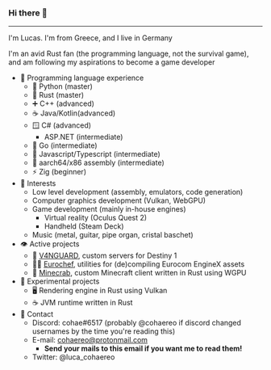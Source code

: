 ### Hi there 👋
----------------------------
I'm Lucas. I'm from Greece, and I live in Germany

I'm an avid Rust fan (the programming language, not the survival game), and am following my aspirations to become a game developer

- 📝 Programming language experience
  - 🐍 Python (master)
  - 🦀 Rust (master)
  - ➕ C++ (advanced)
  - ☕ Java/Kotlin(advanced)
  - 🪟 C# (advanced)
    - ASP.NET (intermediate)
  - 🔵 Go (intermediate)
  - 📜 Javascript/Typescript (intermediate)
  - 💽 aarch64/x86 assembly (intermediate)
  - ⚡ Zig (beginner)
- 👀 Interests
  - Low level development (assembly, emulators, code generation)
  - Computer graphics development (Vulkan, WebGPU)
  - Game development (mainly in-house engines)
    - Virtual reality (Oculus Quest 2)
    - Handheld (Steam Deck)
  - Music (metal, guitar, pipe organ, cristal baschet)
- 👁️ Active projects
  - 🔫 [V4NGUARD](https://github.com/v4nguard), custom servers for Destiny 1
  - 👨‍🍳 [Eurochef](https://github.com/eurotools/eurochef), utilities for (de)compiling Eurocom EngineX assets
  - 🦀 [Minecrab](https://github.com/cohaereo/minecrab), custom Minecraft client written in Rust using WGPU
- 🧪 Experimental projects
  - 🖥️ Rendering engine in Rust using Vulkan
  - ☕ JVM runtime written in Rust
- 📨 Contact
  - Discord: cohae#6517 (probably @cohaereo if discord changed usernames by the time you're reading this)
  - E-mail: cohaereo@protonmail.com
    - **Send your mails to this email if you want me to read them!**
  - Twitter: @luca_cohaereo
